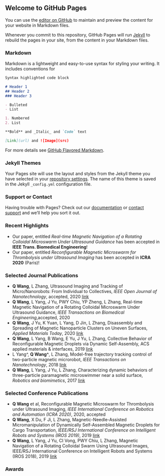 ## Welcome to GitHub Pages

You can use the [editor on GitHub](https://github.com/wangqq6/WangQianqian.github.io/edit/master/README.md) to maintain and preview the content for your website in Markdown files.

Whenever you commit to this repository, GitHub Pages will run [Jekyll](https://jekyllrb.com/) to rebuild the pages in your site, from the content in your Markdown files.

### Markdown

Markdown is a lightweight and easy-to-use syntax for styling your writing. It includes conventions for

```markdown
Syntax highlighted code block

# Header 1
## Header 2
### Header 3

- Bulleted
- List

1. Numbered
2. List

**Bold** and _Italic_ and `Code` text

[Link](url) and ![Image](src)
```

For more details see [GitHub Flavored Markdown](https://guides.github.com/features/mastering-markdown/).

### Jekyll Themes

Your Pages site will use the layout and styles from the Jekyll theme you have selected in your [repository settings](https://github.com/wangqq6/WangQianqian.github.io/settings). The name of this theme is saved in the Jekyll `_config.yml` configuration file.

### Support or Contact

Having trouble with Pages? Check out our [documentation](https://help.github.com/categories/github-pages-basics/) or [contact support](https://github.com/contact) and we’ll help you sort it out.

### Recent Highlights
- Our paper, entitled _Real-time Magnetic Navigation of a Rotating Colloidal Microswarm Under Ultrasound Guidance_ has been accepted in **IEEE Trans. Biomedical Engineering**!
- Our paper, entitled _Reconfigurable Magnetic Microswarm for Thrombolysis under Ultrasound Imaging_ has been accepted in **ICRA 2020** (Paris)!

### Selected Journal Publications
- **Q Wang**, L Zhang, Ultrasound Imaging and Tracking of Micro/Nanorobots: From Individual to Collectives, _IEEE Open Journal of Nanotechnology_, accepted, 2020 [link](https://ieeexplore.ieee.org/abstract/document/9040608)
- **Q Wang**, L Yang, J Yu, PWY Chiu, YP Zheng, L Zhang, Real-time Magnetic Navigation of a Rotating Colloidal Microswarm Under Ultrasound Guidance, _IEEE Transactions on Biomedical Engineering_,accepted, 2020
- **Q Wang**, J Yu, K Yuan, L Yang, D Jin, L Zhang, Disassembly and Spreading of Magnetic Nanoparticle Clusters on Uneven Surfaces, _Applied Materials Today_, 2020 [link](https://www.sciencedirect.com/science/article/pii/S2352940719306080)
- **Q Wang**, L Yang, B Wang, E Yu, J Yu, L Zhang, Collective Behavior of Reconfigurable Magnetic Droplets via Dynamic Self-Assembly, ACS applied materials & interfaces, 2019 [link](https://pubs.acs.org/doi/abs/10.1021/acsami.8b17402?__cf_chl_jschl_tk__=dcd3d75804034de41939bf21cc25809bb626ebc4-1586927372-0-ARVUuWvDW1LgWUTyE28rg_XDDPRgS8_a4V9lF0mLb-cuz5W97gPs5AkcPzYfPy4eN46f0aTP_ANVfPDucuadbbl8GMgwaRQXOJEoDIQKIVPCxw_wvAXuuaREwyKYnJlnsUh81jiYrG5_LNZwWM1Ji22b70SUN94JRVq6kCJ4CX1-MzWz1afvQFTQWimDYWB63ojUpY2_wt1cyh7FtPb644xE1cDn6qqXIiU09Rycatoqt0xSP9C8piZCBbuKgrMaDp00Ol8a2dkUrrmih7rOmZ25sFpLB2mUDD0keekmt7j9HTgxDTNB05RqTEYSlTv-_g)
- L Yang^, **Q Wang^**, L Zhang, Model-free trajectory tracking control of two-particle magnetic microrobot, _IEEE Transactions on Nanotechnology_, 2018 [link](https://ieeexplore.ieee.org/abstract/document/8317002)
- **Q Wang**, L Yang, J Yu, L Zhang, Characterizing dynamic behaviors of three-particle paramagnetic microswimmer near a solid surface, _Robotics and biomimetics_, 2017 [link](https://link.springer.com/article/10.1186/s40638-017-0076-0)


### Selected Conference Publications
- **Q Wang** et al, Reconfigurable Magnetic Microswarm for Thrombolysis under Ultrasound Imaging, _IEEE International Conference on Robotics and Automation (ICRA 2020)_, 2020, accepted
- **Q Wang**, X Du, F Ji, L Zhang, Magnetic-Needle-Assisted Micromanipulation of Dynamically Self-Assembled Magnetic Droplets for Cargo Transportation, _IEEE/RSJ International Conference on Intelligent Robots and Systems (IROS 2019)_, 2019 [link](https://ieeexplore.ieee.org/abstract/document/8967848) 
- **Q Wang**, L Yang, J Yu, CI Vong, PWY Chiu, L Zhang, Magnetic Navigation of a Rotating Colloidal Swarm Using Ultrasound Images, IEEE/RSJ International Conference on Intelligent Robots and Systems (IROS 2018), 2019 [link](https://ieeexplore.ieee.org/abstract/document/8593898)


### Awards
